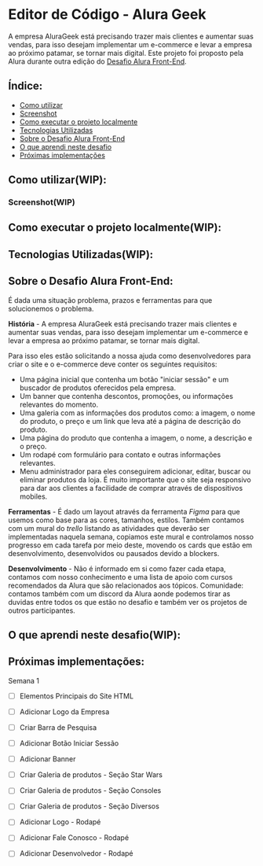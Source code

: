 # Editor de Código - Alura Geek

A empresa AluraGeek está precisando trazer mais clientes e aumentar suas vendas, para isso desejam implementar um e-commerce e levar a empresa ao próximo patamar, se tornar mais digital.
Este projeto foi proposto pela Alura durante outra edição do [Desafio Alura Front-End](#Sobre-o-desafio-alura-front-end).

## Índice:

- [Como utilizar](#Como-utilizar)
 - [Screenshot](#Screenshot)
  - [Como executar o projeto localmente](#Como-executar-o-projeto-localmente)
- [Tecnologias Utilizadas](#Tecnologias-utilizadas)
- [Sobre o Desafio Alura Front-End](#Sobre-o-desafio-alura-front-end)
- [O que aprendi neste desafio](#O-que-aprendi-neste-desafio)
- [Próximas implementações](#Próximas-implementações)

## Como utilizar(WIP):

### Screenshot(WIP)

## Como executar o projeto localmente(WIP):

## Tecnologias Utilizadas(WIP):

## Sobre o Desafio Alura Front-End:

É dada uma situação problema, prazos e ferramentas para que solucionemos o problema.

**História** - A empresa AluraGeek está precisando trazer mais clientes e aumentar suas vendas, para isso desejam implementar um e-commerce e levar a empresa ao próximo patamar, se tornar mais digital.

Para isso eles estão solicitando a nossa ajuda como desenvolvedores para criar o site e o e-commerce deve conter os seguintes requisitos:
- Uma página inicial que contenha um botão "iniciar sessão" e um buscador de produtos oferecidos pela empresa.
- Um banner que contenha descontos, promoções, ou informações relevantes do momento.
- Uma galeria com as informações dos produtos como: a imagem, o nome do produto, o preço e um link que leva até a página de descrição do produto.
- Uma página do produto que contenha a imagem, o nome, a descrição e o preço.
- Um rodapé com formulário para contato e outras informações relevantes.
- Menu administrador para eles conseguirem adicionar, editar, buscar ou eliminar produtos da loja.
É muito importante que o site seja responsivo para dar aos clientes a facilidade de comprar através de dispositivos mobiles.

**Ferramentas** - É dado um layout através da ferramenta *Figma* para que usemos como base para as cores, tamanhos, estilos. Também contamos com um mural do *trello* listando as atividades que deverão ser implementadas naquela semana, copiamos este mural e controlamos nosso progresso em cada tarefa por meio deste, movendo os cards que estão em desenvolvimento, desenvolvidos ou pausados devido a blockers. 

**Desenvolvimento** - Não é informado em si como fazer cada etapa, contamos com nosso conhecimento e uma lista de apoio com cursos recomendados da Alura que são relacionados aos tópicos. Comunidade: contamos também com um discord da Alura aonde podemos tirar as duvidas entre todos os que estão no desafio e também ver os projetos de outros participantes.

## O que aprendi neste desafio(WIP):

## Próximas implementações:

Semana 1
- [ ] Elementos Principais do Site HTML
- [ ] Adicionar Logo da Empresa
- [ ] Criar Barra de Pesquisa
- [ ] Adicionar Botão Iniciar Sessão
- [ ] Adicionar Banner
- [ ] Criar Galeria de produtos - Seção Star Wars
- [ ] Criar Galeria de produtos - Seção Consoles
- [ ] Criar Galeria de produtos - Seção Diversos
- [ ] Adicionar Logo - Rodapé
- [ ] Adicionar Fale Conosco - Rodapé
- [ ] Adicionar Desenvolvedor - Rodapé

